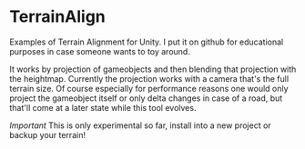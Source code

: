 # TerrainAlign

 Examples of Terrain Alignment for Unity. I put it on github for educational purposes in case someone wants to toy around.
 
 It works by projection of gameobjects and then blending that projection with the heightmap. Currently the projection works with a camera that's the full terrain size. Of course especially for performance reasons one would only project the gameobject itself or only delta changes in case of a road, but that'll come at a later state while this tool evolves.
  
 
 *Important*
 This is only experimental so far, install into a new project or backup your terrain!
